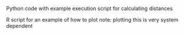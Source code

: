 Python code with example execution script for calculating distances


R script for an example of how to plot
	note: plotting  this is very system dependent
